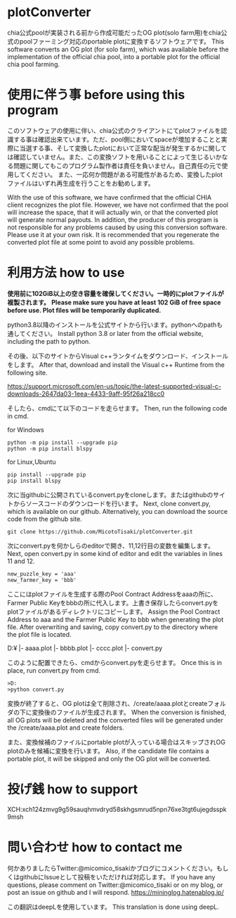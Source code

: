 # plotConverter
chia公式poolが実装される前から作成可能だったOG plot(solo farm用)をchia公式のpoolファーミング対応のportable plotに変換するソフトウェアです。
This software converts an OG plot (for solo farm), which was available before the implementation of the official chia pool, into a portable plot for the official chia pool farming.

# 使用に伴う事 before using this program
このソフトウェアの使用に伴い、chia公式のクライアントにてplotファイルを認識する事は確認出来ています。ただ、pool側においてspaceが増加することと実際に当選する事、そして変換したplotにおいて正常な配当が発生するかに関しては確認していません。また、この変換ソフトを用いることによって生じるいかなる問題に関してもこのプログラム製作者は責任を負いません。自己責任の元で使用してください。
また、一応何か問題がある可能性があるため、変換したplotファイルはいずれ再生成を行うことをお勧めします。

With the use of this software, we have confirmed that the official CHIA client recognizes the plot file. However, we have not confirmed that the pool will increase the space, that it will actually win, or that the converted plot will generate normal payouts. In addition, the producer of this program is not responsible for any problems caused by using this conversion software. Please use it at your own risk.
It is recommended that you regenerate the converted plot file at some point to avoid any possible problems.

# 利用方法 how to use
__使用前に102GiB以上の空き容量を確保してください。一時的にplotファイルが複製されます。__
__Please make sure you have at least 102 GiB of free space before use. Plot files will be temporarily duplicated.__

python3.8以降のインストールを公式サイトから行います。pythonへのpathも通してください。
Install python 3.8 or later from the official website, including the path to python.

その後、以下のサイトからVisual c++ランタイムをダウンロード、インストールをします。
After that, download and install the Visual c++ Runtime from the following site.

https://support.microsoft.com/en-us/topic/the-latest-supported-visual-c-downloads-2647da03-1eea-4433-9aff-95f26a218cc0

そしたら、cmdにて以下のコードを走らせます。
Then, run the following code in cmd.

for Windows
```
python -m pip install --upgrade pip
python -m pip install blspy
```

for Linux,Ubuntu
```
pip install --upgrade pip
pip install blspy
```

次に当githubに公開されているconvert.pyをcloneします。またはgithubのサイトからソースコードのダウンロードを行います。
Next, clone convert.py, which is available on our github. Alternatively, you can download the source code from the github site.
```
git clone https://github.com/MicotoTisaki/plotConverter.git
```

次にconvert.pyを何かしらのeditorで開き、11,12行目の変数を編集します。
Next, open convert.py in some kind of editor and edit the variables in lines 11 and 12.
```
new_puzzle_key = 'aaa'
new_farmer_key = 'bbb'
```
ここにはplotファイルを生成する際のPool Contract Addressをaaaの所に、Farmer Public Keyをbbbの所に代入します。上書き保存したらconvert.pyをplotファイルがあるディレクトリにコピーします。
Assign the Pool Contract Address to aaa and the Farmer Public Key to bbb when generating the plot file. After overwriting and saving, copy convert.py to the directory where the plot file is located.

D:¥
 |- aaaa.plot
 |- bbbb.plot
 |- cccc.plot
 |- convert.py

このように配置できたら、cmdからconvert.pyを走らせます。
Once this is in place, run convert.py from cmd.

```
>D:
>python convert.py
```

変換が終了すると、OG plotは全て削除され、/create/aaaa.plotとcreateフォルダの下に変換後のファイルが生成されます。
When the conversion is finished, all OG plots will be deleted and the converted files will be generated under the /create/aaaa.plot and create folders.

また、変換候補のファイルにportable plotが入っている場合はスキップされOG plotのみを候補に変換を行います。
Also, if the candidate file contains a portable plot, it will be skipped and only the OG plot will be converted.

# 投げ銭 how to support
XCH:xch124zmvg9g59sauqhmvdryd58skhgsmrud5npn76xe3tgt6ujegdsspk9msh

# 問い合わせ how to contact me
何かありましたらTwitter:@micomico_tisakiかブログにコメントください。もしくはgithubにIssueとして投稿をいただければ対応します。
If you have any questions, please comment on Twitter:@micomico_tisaki or on my blog, or post an issue on github and I will respond.
https://mininglog.hatenablog.jp/

この翻訳はdeepLを使用しています。
This translation is done using deepL.
